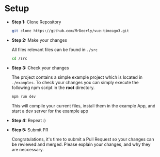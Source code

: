# Setup

- **Step 1:** Clone Repository
  ```bash
  git clone https://github.com/MrDeerly/vue-timeago3.git
  ```
- **Step 2:** Make your changes

  All files relevant files can be found in `./src`

  ```bash
  cd /src
  ```

- **Step 3:** Check your changes

  The project contains a simple example project which is located in `./examples`. To check your changes you can simply execute the following npm script in the **root** directory.

  ```bash
  npm run dev
  ```

  This will compile your current files, install them in the example App, and start a dev server for the example app

- **Step 4:** Repeat :)

- **Step 5:** Submit PR

  Congratulations, it's time to submit a Pull Request so your changes can be reviewed and merged. Please explain your changes, and why they are neccessary.
